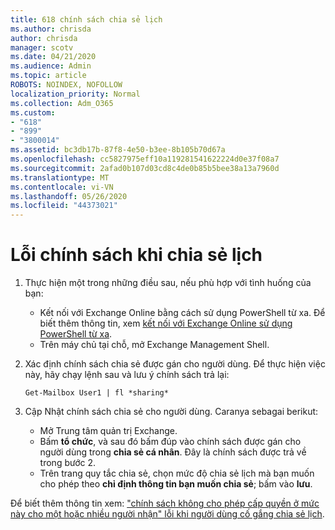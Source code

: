 ```yaml
---
title: 618 chính sách chia sẻ lịch
ms.author: chrisda
author: chrisda
manager: scotv
ms.date: 04/21/2020
ms.audience: Admin
ms.topic: article
ROBOTS: NOINDEX, NOFOLLOW
localization_priority: Normal
ms.collection: Adm_O365
ms.custom:
- "618"
- "899"
- "3800014"
ms.assetid: bc3db17b-87f8-4e50-b3ee-8b105b70d67a
ms.openlocfilehash: cc5827975eff10a119281541622224d0e37f08a7
ms.sourcegitcommit: 2afad0b107d03cd8c4de0b85b5bee38a13a7960d
ms.translationtype: MT
ms.contentlocale: vi-VN
ms.lasthandoff: 05/26/2020
ms.locfileid: "44373021"
---
```

# <a name="policy-error-when-sharing-a-calendar"></a>Lỗi chính sách khi chia sẻ lịch

1. Thực hiện một trong những điều sau, nếu phù hợp với tình huống của bạn:
    - Kết nối với Exchange Online bằng cách sử dụng PowerShell từ xa. Để biết thêm thông tin, xem [kết nối với Exchange Online sử dụng PowerShell từ xa](https://technet.microsoft.com/library/jj984289%28v=exchg.160%29.aspx).
    - Trên máy chủ tại chỗ, mở Exchange Management Shell.
2. Xác định chính sách chia sẻ được gán cho người dùng. Để thực hiện việc này, hãy chạy lệnh sau và lưu ý chính sách trả lại:

    `
    Get-Mailbox User1 | fl *sharing*
    `

3. Cập Nhật chính sách chia sẻ cho người dùng. Caranya sebagai berikut:
    - Mở Trung tâm quản trị Exchange.
    - Bấm **tổ chức**, và sau đó bấm đúp vào chính sách được gán cho người dùng trong **chia sẻ cá nhân**. Đây là chính sách được trả về trong bước 2.
    - Trên trang quy tắc chia sẻ, chọn mức độ chia sẻ lịch mà bạn muốn cho phép theo **chỉ định thông tin bạn muốn chia sẻ**; bấm vào **lưu**.

Để biết thêm thông tin xem: ["chính sách không cho phép cấp quyền ở mức này cho một hoặc nhiều người nhận" lỗi khi người dùng cố gắng chia sẻ lịch](https://docs.microsoft.com/exchange/troubleshoot/calendar-sharing/policy-permissions-issue).
